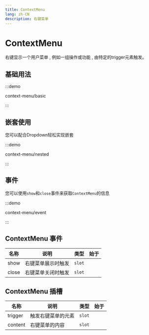 ```yaml
---
title: ContextMenu
lang: zh-CN
description: 右键菜单
---
```


# ContextMenu

右键显示一个用户菜单 , 例如一组操作或功能 , 由特定的trigger元素触发。

## 基础用法

:::demo

context-menu/basic

:::

## 嵌套使用

您可以配合Dropdown轻松实现嵌套

:::demo

context-menu/nested

:::

## 事件

您可以使用`show`和`close`事件来获取`ContextMenu`的信息

:::demo

context-menu/event

:::

## ContextMenu 事件

| 名称  | 说明               | 类型   | 始于 |
| ----- | ------------------ | ------ | ---- |
| show  | 右键菜单展示时触发 | `slot` |      |
| close | 右键菜单关闭时触发 | `slot` |      |

## ContextMenu 插槽

| 名称    | 说明               | 类型   | 始于 |
| ------- | ------------------ | ------ | ---- |
| trigger | 触发右键菜单的元素 | `slot` |      |
| content | 右键菜单的内容     | `slot` |      |
